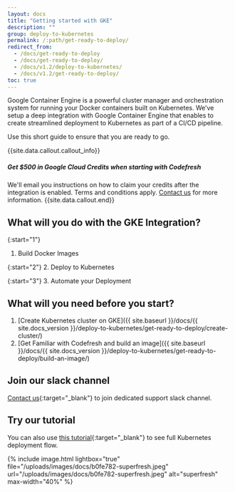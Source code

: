```yaml
---
layout: docs
title: "Getting started with GKE"
description: ""
group: deploy-to-kubernetes
permalink: /:path/get-ready-to-deploy/
redirect_from:
  - /docs/get-ready-to-deploy
  - /docs/get-ready-to-deploy/
  - /docs/v1.2/deploy-to-kubernetes/
  - /docs/v1.2/get-ready-to-deploy/
toc: true
---
```

Google Container Engine is a powerful cluster manager and orchestration system for running your Docker containers built on Kubernetes. We’ve setup a deep integration with Google Container Engine that enables to create streamlined deployment to Kubernetes as part of a CI/CD pipeline.

Use this short guide to ensure that you are ready to go.

{{site.data.callout.callout_info}}
##### Get $500 in Google Cloud Credits when starting with Codefresh

We'll email you instructions on how to claim your credits after the integration is enabled. Terms and conditions apply. [Contact us](https://codefresh.io/contact-us/) for more information. 
{{site.data.callout.end}}

## What will you do with the GKE Integration?

{:start="1"}
1. Build Docker Images

{:start="2"}
2. Deploy to Kubernetes

{:start="3"}
3. Automate your Deployment

## What will you need before you start?
1. [Create Kubernetes cluster on GKE]({{ site.baseurl }}/docs/{{ site.docs_version }}/deploy-to-kubernetes/get-ready-to-deploy/create-cluster/) 
2. [Get Familiar with Codefresh and build an image]({{ site.baseurl }}/docs/{{ site.docs_version }}/deploy-to-kubernetes/get-ready-to-deploy/build-an-image/)
 
## Join our slack channel
[Contact us](https://codefresh.io/contact-us/){:target="_blank"} to join dedicated support slack channel.

## Try our tutorial
You can also use [this tutorial](https://www.slideshare.net/JennyPassi/deploy-with-codefresh-to-kubernetes-in-3-steps){:target="_blank"} to see full Kubernetes deployment flow.

{% include image.html 
lightbox="true" 
file="/uploads/images/docs/b0fe782-superfresh.jpeg" 
url="/uploads/images/docs/b0fe782-superfresh.jpeg" 
alt="superfresh" 
max-width="40%" 
%}
 
